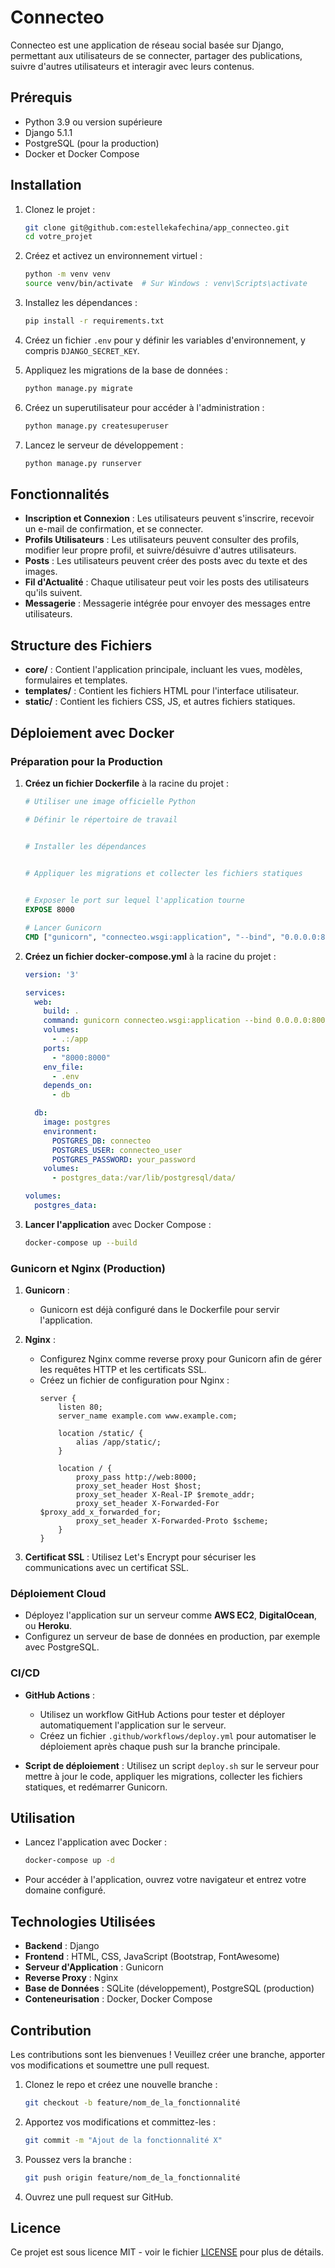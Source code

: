 # Connecteo

Connecteo est une application de réseau social basée sur Django, permettant aux utilisateurs de se connecter, partager des publications, suivre d'autres utilisateurs et interagir avec leurs contenus.

## Prérequis
- Python 3.9 ou version supérieure
- Django 5.1.1
- PostgreSQL (pour la production)
- Docker et Docker Compose

## Installation

1. Clonez le projet :
   ```bash
   git clone git@github.com:estellekafechina/app_connecteo.git
   cd votre_projet
   ```

2. Créez et activez un environnement virtuel :
   ```bash
   python -m venv venv
   source venv/bin/activate  # Sur Windows : venv\Scripts\activate
   ```

3. Installez les dépendances :
   ```bash
   pip install -r requirements.txt
   ```

4. Créez un fichier `.env` pour y définir les variables d'environnement, y compris `DJANGO_SECRET_KEY`.

5. Appliquez les migrations de la base de données :
   ```bash
   python manage.py migrate
   ```

6. Créez un superutilisateur pour accéder à l'administration :
   ```bash
   python manage.py createsuperuser
   ```

7. Lancez le serveur de développement :
   ```bash
   python manage.py runserver
   ```

## Fonctionnalités

- **Inscription et Connexion** : Les utilisateurs peuvent s'inscrire, recevoir un e-mail de confirmation, et se connecter.
- **Profils Utilisateurs** : Les utilisateurs peuvent consulter des profils, modifier leur propre profil, et suivre/désuivre d'autres utilisateurs.
- **Posts** : Les utilisateurs peuvent créer des posts avec du texte et des images.
- **Fil d'Actualité** : Chaque utilisateur peut voir les posts des utilisateurs qu'ils suivent.
- **Messagerie** : Messagerie intégrée pour envoyer des messages entre utilisateurs.

## Structure des Fichiers
- **core/** : Contient l'application principale, incluant les vues, modèles, formulaires et templates.
- **templates/** : Contient les fichiers HTML pour l'interface utilisateur.
- **static/** : Contient les fichiers CSS, JS, et autres fichiers statiques.

## Déploiement avec Docker

### Préparation pour la Production

1. **Créez un fichier Dockerfile** à la racine du projet :
   ```dockerfile
   # Utiliser une image officielle Python

   # Définir le répertoire de travail
   

   # Installer les dépendances
 

   # Appliquer les migrations et collecter les fichiers statiques
   

   # Exposer le port sur lequel l'application tourne
   EXPOSE 8000

   # Lancer Gunicorn
   CMD ["gunicorn", "connecteo.wsgi:application", "--bind", "0.0.0.0:8000"]
   ```

2. **Créez un fichier docker-compose.yml** à la racine du projet :
   ```yaml
   version: '3'

   services:
     web:
       build: .
       command: gunicorn connecteo.wsgi:application --bind 0.0.0.0:8000
       volumes:
         - .:/app
       ports:
         - "8000:8000"
       env_file:
         - .env
       depends_on:
         - db

     db:
       image: postgres
       environment:
         POSTGRES_DB: connecteo
         POSTGRES_USER: connecteo_user
         POSTGRES_PASSWORD: your_password
       volumes:
         - postgres_data:/var/lib/postgresql/data/

   volumes:
     postgres_data:
   ```

3. **Lancer l'application** avec Docker Compose :
   ```bash
   docker-compose up --build
   ```

### Gunicorn et Nginx (Production)
1. **Gunicorn** :
   - Gunicorn est déjà configuré dans le Dockerfile pour servir l'application.

2. **Nginx** :
   - Configurez Nginx comme reverse proxy pour Gunicorn afin de gérer les requêtes HTTP et les certificats SSL.
   - Créez un fichier de configuration pour Nginx :
     ```
     server {
         listen 80;
         server_name example.com www.example.com;

         location /static/ {
             alias /app/static/;
         }

         location / {
             proxy_pass http://web:8000;
             proxy_set_header Host $host;
             proxy_set_header X-Real-IP $remote_addr;
             proxy_set_header X-Forwarded-For $proxy_add_x_forwarded_for;
             proxy_set_header X-Forwarded-Proto $scheme;
         }
     }
     ```

3. **Certificat SSL** : Utilisez Let's Encrypt pour sécuriser les communications avec un certificat SSL.

### Déploiement Cloud
- Déployez l'application sur un serveur comme **AWS EC2**, **DigitalOcean**, ou **Heroku**.
- Configurez un serveur de base de données en production, par exemple avec PostgreSQL.

### CI/CD
- **GitHub Actions** :
  - Utilisez un workflow GitHub Actions pour tester et déployer automatiquement l'application sur le serveur.
  - Créez un fichier `.github/workflows/deploy.yml` pour automatiser le déploiement après chaque push sur la branche principale.

- **Script de déploiement** : Utilisez un script `deploy.sh` sur le serveur pour mettre à jour le code, appliquer les migrations, collecter les fichiers statiques, et redémarrer Gunicorn.

## Utilisation
- Lancez l'application avec Docker :
  ```bash
  docker-compose up -d
  ```
- Pour accéder à l'application, ouvrez votre navigateur et entrez votre domaine configuré.

## Technologies Utilisées
- **Backend** : Django
- **Frontend** : HTML, CSS, JavaScript (Bootstrap, FontAwesome)
- **Serveur d'Application** : Gunicorn
- **Reverse Proxy** : Nginx
- **Base de Données** : SQLite (développement), PostgreSQL (production)
- **Conteneurisation** : Docker, Docker Compose

## Contribution
Les contributions sont les bienvenues ! Veuillez créer une branche, apporter vos modifications et soumettre une pull request.

1. Clonez le repo et créez une nouvelle branche :
   ```bash
   git checkout -b feature/nom_de_la_fonctionnalité
   ```
2. Apportez vos modifications et committez-les :
   ```bash
   git commit -m "Ajout de la fonctionnalité X"
   ```
3. Poussez vers la branche :
   ```bash
   git push origin feature/nom_de_la_fonctionnalité
   ```
4. Ouvrez une pull request sur GitHub.

## Licence
Ce projet est sous licence MIT - voir le fichier [LICENSE](LICENSE) pour plus de détails.

